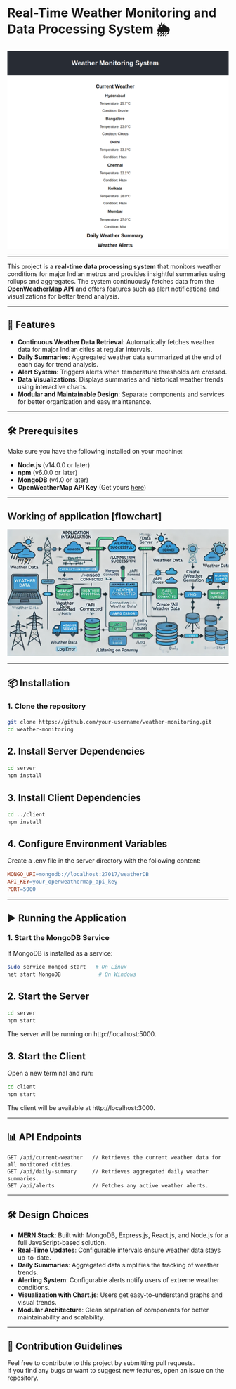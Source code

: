 # Real-Time Weather Monitoring and Data Processing System 🌦️

![Alt Text](images/Weather.png)

---

This project is a **real-time data processing system** that monitors weather conditions for major Indian metros and provides insightful summaries using rollups and aggregates. The system continuously fetches data from the **OpenWeatherMap API** and offers features such as alert notifications and visualizations for better trend analysis.

---

## 🚀 Features

- **Continuous Weather Data Retrieval**: Automatically fetches weather data for major Indian cities at regular intervals.
- **Daily Summaries**: Aggregated weather data summarized at the end of each day for trend analysis.
- **Alert System**: Triggers alerts when temperature thresholds are crossed.
- **Data Visualizations**: Displays summaries and historical weather trends using interactive charts.
- **Modular and Maintainable Design**: Separate components and services for better organization and easy maintenance.

---

## 🛠️ Prerequisites

Make sure you have the following installed on your machine:
- **Node.js** (v14.0.0 or later)
- **npm** (v6.0.0 or later)
- **MongoDB** (v4.0 or later)
- **OpenWeatherMap API Key** (Get yours [here](https://openweathermap.org/api))

---

## Working of application [flowchart]

![Alt Text](./images/flowchart.webp)

---

## 📦 Installation

### 1. Clone the repository
```bash
git clone https://github.com/your-username/weather-monitoring.git
cd weather-monitoring
```
## 2. Install Server Dependencies
```bash
cd server
npm install
```
## 3. Install Client Dependencies
```bash
cd ../client
npm install
```
## 4. Configure Environment Variables
Create a .env file in the server directory with the following content:
```makefile
MONGO_URI=mongodb://localhost:27017/weatherDB
API_KEY=your_openweathermap_api_key
PORT=5000
```

---

## ▶️ Running the Application
### 1. Start the MongoDB Service
If MongoDB is installed as a service:

```bash
sudo service mongod start   # On Linux
net start MongoDB            # On Windows
```
## 2. Start the Server
```bash
cd server
npm start
```
The server will be running on http://localhost:5000.

## 3. Start the Client
Open a new terminal and run:

```bash
cd client
npm start
```
The client will be available at http://localhost:3000.

---

## 📊 API Endpoints
```http
GET /api/current-weather   // Retrieves the current weather data for all monitored cities.
GET /api/daily-summary     // Retrieves aggregated daily weather summaries.
GET /api/alerts            // Fetches any active weather alerts.
```

---

## 🛠️ Design Choices
- **MERN Stack**: Built with MongoDB, Express.js, React.js, and Node.js for a full JavaScript-based solution.
- **Real-Time Updates**: Configurable intervals ensure weather data stays up-to-date.
- **Daily Summaries**: Aggregated data simplifies the tracking of weather trends.
- **Alerting System**: Configurable alerts notify users of extreme weather conditions.
- **Visualization with Chart.js**: Users get easy-to-understand graphs and visual trends.
- **Modular Architecture**: Clean separation of components for better maintainability and scalability.

---

## 📌 Contribution Guidelines
Feel free to contribute to this project by submitting pull requests.  
If you find any bugs or want to suggest new features, open an issue on the repository.
